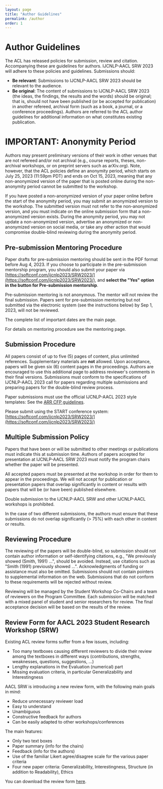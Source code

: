 ```yaml
---
layout: page
title: "Author Guidelines"
permalink: /author
order: 1
---
```


# Author Guidelines

The ACL has released policies for submission, review and citation. Accompanying these are guidelines for authors. IJCNLP-AACL SRW 2023 will adhere to these policies and guidelines. Submissions should:

- **Be relevant**: Submissions to IJCNLP-AACL SRW 2023 should be relevant to the audience.
- **Be original**: The content of submissions to IJCNLP-AACL SRW 2023 (the ideas, the findings, the results and the words) should be original; that is, should not have been published (or be accepted for publication) in another refereed, archival form (such as a book, a journal, or a conference proceedings). Authors are referred to the ACL author guidelines for additional information on what constitutes existing publication.

# IMPORTANT: Anonymity Period

Authors may present preliminary versions of their work in other venues that are not refereed and/or not archival (e.g., course reports, theses, non-archival workshops, or on preprint servers such as arXiv.org). Note, however, that the ACL policies define an anonymity period, which starts on July 25, 2023 (11:59pm PDT) and ends on Oct 15, 2023, meaning that any non-anonymized version of the paper that is posted online during the non-anonymity period cannot be submitted to the workshop.

If you have posted a non-anonymized version of your paper online before the start of the anonymity period, you may submit an anonymized version to the workshop. The submitted version must not refer to the non-anonymized version, and you must indicate on the online submission form that a non-anonymized version exists. During the anonymity period, you may not update a non-anonymized version, advertise an anonymized or non-anonymized version on social media, or take any other action that would compromise double-blind reviewing during the anonymity period.

## Pre-submission Mentoring Procedure

Paper drafts for pre-submission mentoring should be sent in the PDF format before Aug 4, 2023. If you choose to participate in the pre-submission mentorship program, you should also submit your paper via [https://softconf.com/ijcnlp2023/SRW2023/](https://softconf.com/ijcnlp2023/SRW2023/), and **select the "Yes" option in the button for Pre-submission mentorship**.

Pre-submission mentoring is not anonymous. The mentor will not review the final submission. Papers sent for pre-submission mentoring but not submitted via the electronic system (see the instructions below) by Sep 1, 2023, will not be reviewed.

The complete list of important dates are the main page.

For details on mentoring procedure see the mentoring page.

## Submission Procedure

All papers consist of up to five (5) pages of content, plus unlimited references. Supplementary materials are **not** allowed. Upon acceptance, papers will be given six (6) content pages in the proceedings. Authors are encouraged to use this additional page to address reviewer's comments in their final versions. Submissions must conform to the specifications of IJCNLP-AACL 2023 call for papers regarding multiple submissions and preparing papers for the double-blind review process.

Paper submissions must use the official IJCNLP-AACL 2023 style templates: See the [ARR CFP guidelines](https://aclrollingreview.org/cfp).

<!--
Latex Style sheets are available here: TBA [http://aacl2020.org/downloads/aacl-ijcnlp2020-templates.zip](http://aacl2020.org/downloads/aacl-ijcnlp2020-templates.zip)

Word Style sheets are available here: [http://aacl2020.org/downloads/aacl-ijcnlp2020.docx](http://aacl2020.org/downloads/aacl-ijcnlp2020.docx)

The Overleaf template is also available here: TBA [https://www.overleaf.com/latex/templates/aacl-ijcnlp-2020-proceedings-template/vbqzdxbmrvsc](https://www.overleaf.com/latex/templates/aacl-ijcnlp-2020-proceedings-template/vbqzdxbmrvsc).

All submissions must be in PDF format and must conform to the official style guidelines, which are contained in these template files. -->

Please submit using the START conference system: [https://softconf.com/ijcnlp2023/SRW2023/](https://softconf.com/ijcnlp2023/SRW2023/)

<!--Please submit using the START conference system: [https://www.softconf.com/aacl-ijcnlp2020/SRW/](https://www.softconf.com/aacl-ijcnlp2020/SRW/).-->

## Multiple Submission Policy

Papers that have been or will be submitted to other meetings or publications must indicate this at submission time. Authors of papers accepted for presentation at IJCNLP-AACL SRW 2023 must notify the program chairs whether the paper will be presented.

All accepted papers must be presented at the workshop in order for them to appear in the proceedings. We will not accept for publication or presentation papers that overlap significantly in content or results with papers that will be (or have been) published elsewhere.

Double submission to the IJCNLP-AACL SRW and other IJCNLP-AACL workshops is prohibited.

In the case of two different submissions, the authors must ensure that these submissions do not overlap significantly (> 75%) with each other in content or results.

## Reviewing Procedure

The reviewing of the papers will be double-blind, so submission should not contain author information or self-identifying citations, e.g., "We previously showed (Smith, 1991) ...", should be avoided. Instead, use citations such as "Smith (1991) previously showed ...". Acknowledgments of funding or assistance must also be omitted. Submissions should not contain pointers to supplemental information on the web. Submissions that do not conform to these requirements will be rejected without review.

Reviewing will be managed by the Student Workshop Co-Chairs and a team of reviewers on the Program Committee. Each submission will be matched with a mixed panel of student and senior researchers for review. The final acceptance decision will be based on the results of the review.

## Review Form for AACL 2023 Student Research Workshop (SRW)

Existing ACL review forms suffer from a few issues, including:

- Too many textboxes causing different reviewers to divide their review among the textboxes in different ways (contributions, strengths, weaknesses, questions, suggestions, …)
- Lengthy explanations in the Evaluation (numerical) part
- Missing evaluation criteria, in particular Generalizability and Interestingness

AACL SRW is introducing a new review form, with the following main goals in mind:

- Reduce unnecessary reviewer load
- Easy to understand
- Unambiguous
- Constructive feedback for authors
- Can be easily adapted to other workshops/conferences

The main features:

- Only two text boxes
- Paper summary (info for the chairs)
- Feedback (info for the authors)
- Use of the familiar Likert agree/disagree scale for the various paper criteria
- Four new paper criteria: Generalizability, Interestingness, Structure (in addition to Readability), Ethics

You can download the review form <a href="{{ site.baseurl }}/pdfs/aacl_2023_ReviewForm.pdf">here</a>.
